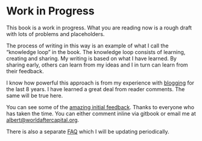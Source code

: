 # Work in Progress

This book is a work in progress. What you are reading now is a rough draft with lots of problems and placeholders.

The process of writing in this way is an example of what I call the &ldquo;knowledge loop&rdquo; in the book. The knowledge loop consists of learning, creating and sharing. My writing is based on what I have learned. By sharing early, others can learn from my ideas and I in turn can learn from their feedback.

I know how powerful this approach is from my experience with <a href="http://continuations.com">blogging</a> for the last 8 years. I have learned a great deal from reader comments. The same will be true here. 

You can see some of the <a href="https://docs.google.com/document/d/1Q--KXVvxPM9NNUdJwi_szRhuA8oeg1ciaggFC7qKBuc/edit?usp=sharing">amazing initial feedback</a>. Thanks to everyone who has taken the time. You can either comment inline via gitbook or email me at <a href="mailto:albert@worldaftercapital.org">albert@worldaftercapital.org</a>.

There is also a separate <a href="http://worldaftercapital.org/faq/">FAQ</a> which I will be updating periodically.


